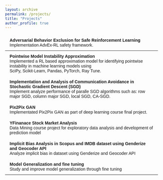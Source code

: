 ```yaml
---
layout: archive
permalink: /projects/
title: "Projects"
author_profile: true
---
```

<div>
<style type="text/css">
.tg  {border-collapse:collapse;border-spacing:0;}
.tg td{border-style:solid;border-width:0px;font-family:Arial, sans-serif;font-size:14px;overflow:hidden;
  padding:10px 5px;word-break:normal;}
.tg th{border-style:solid;border-width:0px;font-family:Arial, sans-serif;font-size:14px;font-weight:normal;
  overflow:hidden;padding:10px 5px;word-break:normal;}
.tg .tg-0lax{text-align:left;vertical-align:top}
</style>
<table class="tg">
<thead>
  <tr>
    <th class="tg-0lax"></th>
    <th class="tg-0lax" colspan="2"><span style="font-weight:bold;font-style:normal">Adversarial Behavior Exclusion for Safe Reinforcement Learning</span><br><span style="font-weight:400;font-style:normal">Implementation AdvEx-RL safety framework.</span></th>
    <th class="tg-0lax"></th>
  </tr>
</thead>
<tbody>
  <tr>
    <td class="tg-0lax"></td>
    <td class="tg-0lax" colspan="2"><span style="font-weight:bold;font-style:normal">Pointwise Model Instability Approximation</span><br><span style="font-weight:400;font-style:normal">Implemented a RL based approximation model for identifying pointwise instability in machine learning models using </span><br><span style="font-weight:400;font-style:normal">SciPy, Scikit-Learn, Pandas, PyTorch, Ray Tune.</span></td>
    <td class="tg-0lax"></td>
  </tr>
  <tr>
    <td class="tg-0lax"></td>
    <td class="tg-0lax" colspan="2"><span style="font-weight:bold;font-style:normal">Implementation and Analysis of Communication Avoidance in Stochastic Gradient Descent (SGD)</span><br>Implement analyze performance of paralle SGD algorithms such as: row major SGD, column major SGD, local SGD, CA-SGD.</td>
    <td class="tg-0lax"></td>
  </tr>
  <tr>
    <td class="tg-0lax"></td>
    <td class="tg-0lax" colspan="2"><span style="font-weight:bold;font-style:normal">Pix2Pix GAN</span><br><span style="font-weight:400;font-style:normal">Implementated Pix2Pix GAN as part of deep learning course final project.</span></td>
    <td class="tg-0lax"></td>
  </tr>
  <tr>
    <td class="tg-0lax"></td>
    <td class="tg-0lax" colspan="2"><span style="font-weight:bold;font-style:normal">YFinanace Stock Market Analysis</span><br><span style="font-weight:400;font-style:normal">Data Mining course project for exploratory data analysis and development of prediction model</span></td>
    <td class="tg-0lax"></td>
  </tr>
  <tr>
    <td class="tg-0lax"></td>
    <td class="tg-0lax" colspan="2"><span style="font-weight:bold;font-style:normal">Implicit Bias Analysis in Scopus and IMDB dataset using Genderize and Geocoder API</span><br><span style="font-weight:400;font-style:normal">Analyze implicit bias in dataset using Genderize and Geocoder API</span></td>
    <td class="tg-0lax"></td>
  </tr>
  <tr>
    <td class="tg-0lax"></td>
    <td class="tg-0lax" colspan="2"><span style="font-weight:bold;font-style:normal">Model Generalization and fine tuning </span><br><span style="font-style:normal">Study and improve model generalization through fine tuning</span></td>
    <td class="tg-0lax"></td>
  </tr>
</tbody>
</table>
</div>

